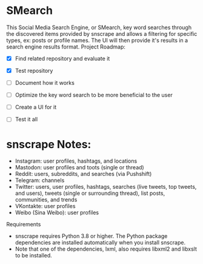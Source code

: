 # SMearch
This Social Media Search Engine, or SMearch, key word searches through the discovered items provided by snscrape and allows a filtering for specific types, ex: posts or profile names. The UI will then provide it's results in a search engine results format.
Project Roadmap:

- [x] Find related repository and evaluate it
- [x] Test repository
- [ ] Document how it works
- [ ] Optimize the key word search to be more beneficial to the user
- [ ] Create a UI for it
- [ ] Test it all



# snscrape Notes:
* Instagram: user profiles, hashtags, and locations
* Mastodon: user profiles and toots (single or thread)
* Reddit: users, subreddits, and searches (via Pushshift)
* Telegram: channels
* Twitter: users, user profiles, hashtags, searches (live tweets, top tweets, and users), tweets (single or surrounding thread), list posts, communities, and trends
* VKontakte: user profiles
* Weibo (Sina Weibo): user profiles

Requirements
* snscrape requires Python 3.8 or higher. The Python package dependencies are installed automatically when you install snscrape.
* Note that one of the dependencies, lxml, also requires libxml2 and libxslt to be installed.
